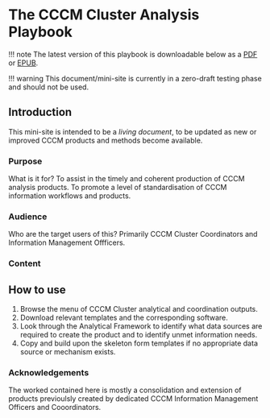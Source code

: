# The CCCM Cluster Analysis Playbook


!!! note
    The latest version of this playbook is downloadable below as a [PDF](/files/CCCM-Cluster-Analysis-Playbook.pdf) or [EPUB](/files/CCCM-Cluster-Analysis-Playbook.epub).

!!! warning
    This document/mini-site is currently in a zero-draft testing phase and should not be used.

## Introduction
This mini-site is intended to be a _living document_, to be updated as new or improved CCCM products and methods become available.

### Purpose

What is it for?
To assist in the timely and coherent production of CCCM analysis products. To promote a level of standardisation of CCCM information workflows and products. 

### Audience

Who are the target users of this?
Primarily CCCM Cluster Coordinators and Information Management Offficers.

### Content

## How to use
1. Browse the menu of CCCM Cluster analytical and coordination outputs. 
2. Download relevant templates and the corresponding software.
3. Look through the Analytical Framework to identify what data sources are required to create the product and to identify unmet information needs.
4. Copy and build upon the skeleton form templates if no appropriate data source or mechanism exists.

### Acknowledgements
The worked contained here is mostly a consolidation and extension of products previoulsly created by dedicated CCCM Information Management Officers and Cooordinators.  
